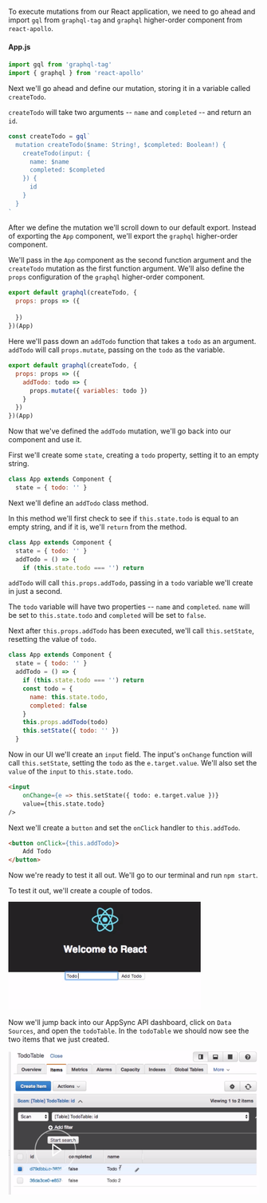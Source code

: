 To execute mutations from our React application, we need to go ahead and import `gql` from `graphql-tag` and `graphql` higher-order component from `react-apollo`. 

#### App.js
```javascript
import gql from 'graphql-tag'
import { graphql } from 'react-apollo'
```

Next we'll go ahead and define our mutation, storing it in a variable called `createTodo`.

`createTodo` will take two arguments -- `name` and `completed` -- and return an `id`.

```javascript
const createTodo = gql`
  mutation createTodo($name: String!, $completed: Boolean!) {
    createTodo(input: {
      name: $name
      completed: $completed
    }) {
      id
    }
  }
`
```

After we define the mutation we'll scroll down to our default export. Instead of exporting the `App` component, we'll export the `graphql` higher-order component. 

We'll pass in the `App` component as the second function argument and the `createTodo` mutation as the first function argument. We'll also define the `props` configuration of the `graphql` higher-order component.

```javascript
export default graphql(createTodo, {
  props: props => ({
   
  })
})(App)
```

Here we'll pass down an `addTodo` function that takes a `todo` as an argument. `addTodo` will call `props.mutate`, passing on the `todo` as the variable.

```javascript
export default graphql(createTodo, {
  props: props => ({
    addTodo: todo => {
      props.mutate({ variables: todo })
    }
  })
})(App)
```

Now that we've defined the `addTodo` mutation, we'll go back into our component and use it. 

First we'll create some `state`, creating a `todo` property, setting it to an empty string. 

```javascript
class App extends Component {
  state = { todo: '' }
```

Next we'll define an `addTodo` class method.

In this method we'll first check to see if `this.state.todo` is equal to an empty string, and if it is, we'll `return` from the method. 

```javascript
class App extends Component {
  state = { todo: '' }
  addTodo = () => {
    if (this.state.todo === '') return
```
`addTodo` will call `this.props.addTodo`, passing in a `todo` variable we'll create in just a second.

The `todo` variable will have two properties -- `name` and `completed`. `name` will be set to `this.state.todo` and `completed` will be set to `false`. 

Next after `this.props.addTodo` has been executed, we'll call `this.setState`, resetting the value of `todo`.

```javascript
class App extends Component {
  state = { todo: '' }
  addTodo = () => {
    if (this.state.todo === '') return
    const todo = {
      name: this.state.todo,
      completed: false
    }
    this.props.addTodo(todo)
    this.setState({ todo: '' })
  }
```

Now in our UI we'll create an `input` field. The input's `onChange` function will call `this.setState`, setting the `todo` as the `e.target.value`. We'll also set the `value` of the `input` to `this.state.todo`.

```html
<input
    onChange={e => this.setState({ todo: e.target.value })}
    value={this.state.todo}
/>
```

Next we'll create a `button` and set the `onClick` handler to `this.addTodo`. 

```html
<button onClick={this.addTodo}>
    Add Todo
</button>
```

Now we're ready to test it all out. We'll go to our terminal and run `npm start`. 

To test it out, we'll create a couple of todos.

![Adding test todo](../images/react-execute-mutations-to-an-aws-appsync-graphql-api-from-a-react-application-add-todo.png)

Now we'll jump back into our AppSync API dashboard, click on `Data Sources`, and open the `todoTable`. In the `todoTable` we should now see the two items that we just created.

![Todo Table](../images/react-execute-mutations-to-an-aws-appsync-graphql-api-from-a-react-application-todotable.png)